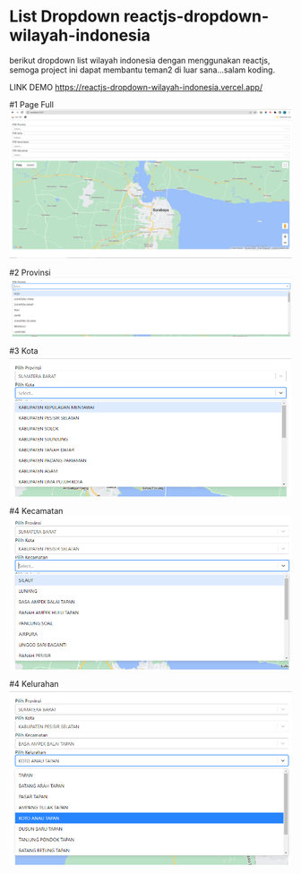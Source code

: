 # List Dropdown reactjs-dropdown-wilayah-indonesia

berikut dropdown list wilayah indonesia dengan menggunakan reactjs, semoga project ini dapat membantu teman2 di luar sana...salam koding.

LINK DEMO https://reactjs-dropdown-wilayah-indonesia.vercel.app/


#1 Page Full
![alt text](https://raw.githubusercontent.com/hudamiftakh/reactjs-dropdown-wilayah-indonesia/main/gambar/1.png)


#2 Provinsi
![alt text](https://raw.githubusercontent.com/hudamiftakh/reactjs-dropdown-wilayah-indonesia/main/gambar/2.png)


#3 Kota
![alt text](https://raw.githubusercontent.com/hudamiftakh/reactjs-dropdown-wilayah-indonesia/main/gambar/3.png)

#4 Kecamatan
![alt text](https://raw.githubusercontent.com/hudamiftakh/reactjs-dropdown-wilayah-indonesia/main/gambar/4.png)

#4 Kelurahan
![alt text](https://raw.githubusercontent.com/hudamiftakh/reactjs-dropdown-wilayah-indonesia/main/gambar/5.png)

